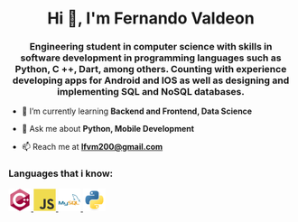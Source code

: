 <h1 align="center">Hi 👋, I'm Fernando Valdeon</h1>
<h3 align="center">Engineering student in computer science with skills in software development in programming languages such as Python, C ++, Dart, among others. Counting with experience developing apps for Android and IOS as well as designing and implementing SQL and NoSQL databases.</h3>

- 🌱 I’m currently learning **Backend and Frontend, Data Science**

- 💬 Ask me about **Python, Mobile Development**

- 📫 Reach me at **lfvm200@gmail.com**


<h3 align="left">Languages that i know:</h3>
<p align="left"> <a href="https://www.w3schools.com/cpp/" target="_blank" rel="noreferrer"> <img src="https://raw.githubusercontent.com/devicons/devicon/master/icons/cplusplus/cplusplus-original.svg" alt="cplusplus" width="40" height="40"/> </a> <a href="https://developer.mozilla.org/en-US/docs/Web/JavaScript" target="_blank" rel="noreferrer"> <img src="https://raw.githubusercontent.com/devicons/devicon/master/icons/javascript/javascript-original.svg" alt="javascript" width="40" height="40"/> </a> <a href="https://kotlinlang.org" target="_blank" rel="noreferrer">  
<img src="https://raw.githubusercontent.com/devicons/devicon/master/icons/mysql/mysql-original-wordmark.svg" alt="mysql" width="40" height="40"/> </a> <a href="https://www.python.org" target="_blank" rel="noreferrer"> <img src="https://raw.githubusercontent.com/devicons/devicon/master/icons/python/python-original.svg" alt="python" width="40" height="40"/> </a> </p>
